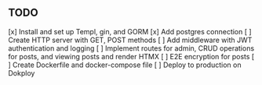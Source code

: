 ## TODO

[x] Install and set up Templ, gin, and GORM
[x] Add postgres connection
[ ] Create HTTP server with GET, POST methods
[ ] Add middleware with JWT authentication and logging
[ ] Implement routes for admin, CRUD operations for posts, and viewing posts and render HTMX
[ ] E2E encryption for posts
[ ] Create Dockerfile and docker-compose file
[ ] Deploy to production on Dokploy
